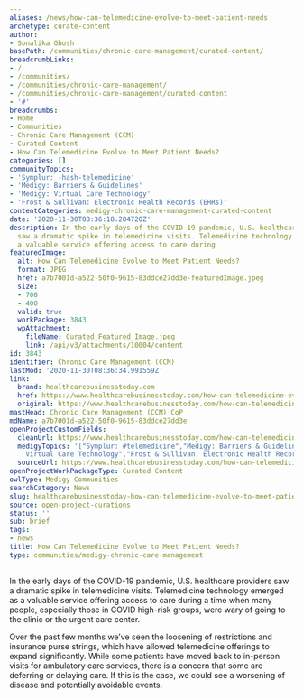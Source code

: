 ```yaml
---
aliases: /news/how-can-telemedicine-evolve-to-meet-patient-needs
archetype: curate-content
author:
- Sonalika Ghosh
basePath: /communities/chronic-care-management/curated-content/
breadcrumbLinks:
- /
- /communities/
- /communities/chronic-care-management/
- /communities/chronic-care-management/curated-content
- '#'
breadcrumbs:
- Home
- Communities
- Chronic Care Management (CCM)
- Curated Content
- How Can Telemedicine Evolve to Meet Patient Needs?
categories: []
communityTopics:
- 'Symplur: -hash-telemedicine'
- 'Medigy: Barriers & Guidelines'
- 'Medigy: Virtual Care Technology'
- 'Frost & Sullivan: Electronic Health Records (EHRs)'
contentCategories: medigy-chronic-care-management-curated-content
date: '2020-11-30T08:36:18.284720Z'
description: In the early days of the COVID-19 pandemic, U.S. healthcare providers
  saw a dramatic spike in telemedicine visits. Telemedicine technology emerged as
  a valuable service offering access to care during
featuredImage:
  alt: How Can Telemedicine Evolve to Meet Patient Needs?
  format: JPEG
  href: a7b7001d-a522-50f0-9615-83ddce27dd3e-featuredImage.jpeg
  size:
  - 700
  - 400
  valid: true
  workPackage: 3843
  wpAttachment:
    fileName: Curated_Featured_Image.jpeg
    link: /api/v3/attachments/10004/content
id: 3843
identifier: Chronic Care Management (CCM)
lastMod: '2020-11-30T08:36:34.991559Z'
link:
  brand: healthcarebusinesstoday.com
  href: https://www.healthcarebusinesstoday.com/how-can-telemedicine-evolve-to-meet-patient-needs/
  original: https://www.healthcarebusinesstoday.com/how-can-telemedicine-evolve-to-meet-patient-needs/
mastHead: Chronic Care Management (CCM) CoP
mdName: a7b7001d-a522-50f0-9615-83ddce27dd3e
openProjectCustomFields:
  cleanUrl: https://www.healthcarebusinesstoday.com/how-can-telemedicine-evolve-to-meet-patient-needs/
  medigyTopics: '["Symplur: #telemedicine","Medigy: Barriers & Guidelines","Medigy:
    Virtual Care Technology","Frost & Sullivan: Electronic Health Records (EHRs)"]'
  sourceUrl: https://www.healthcarebusinesstoday.com/how-can-telemedicine-evolve-to-meet-patient-needs/
openProjectWorkPackageType: Curated Content
owlType: Medigy Communities
searchCategory: News
slug: healthcarebusinesstoday-how-can-telemedicine-evolve-to-meet-patient-needs
source: open-project-curations
status: ''
sub: brief
tags:
- news
title: How Can Telemedicine Evolve to Meet Patient Needs?
type: communities/medigy-chronic-care-management
---
```


<p>In the early days of the COVID-19 pandemic, U.S. healthcare providers saw a dramatic&nbsp;spike in telemedicine visits. Telemedicine technology emerged as a valuable service offering access to care during a time when many people, especially those in COVID high-risk groups, were wary of going to the clinic or the urgent care center.&nbsp;</p><p>Over the past few months we’ve seen the loosening of restrictions and insurance purse strings, which have allowed telemedicine offerings to expand significantly. While some patients have moved back to in-person visits for ambulatory care services, there is a concern that some are deferring or delaying care. If this is the case, we could see a worsening of disease and potentially avoidable events.&nbsp;</p>